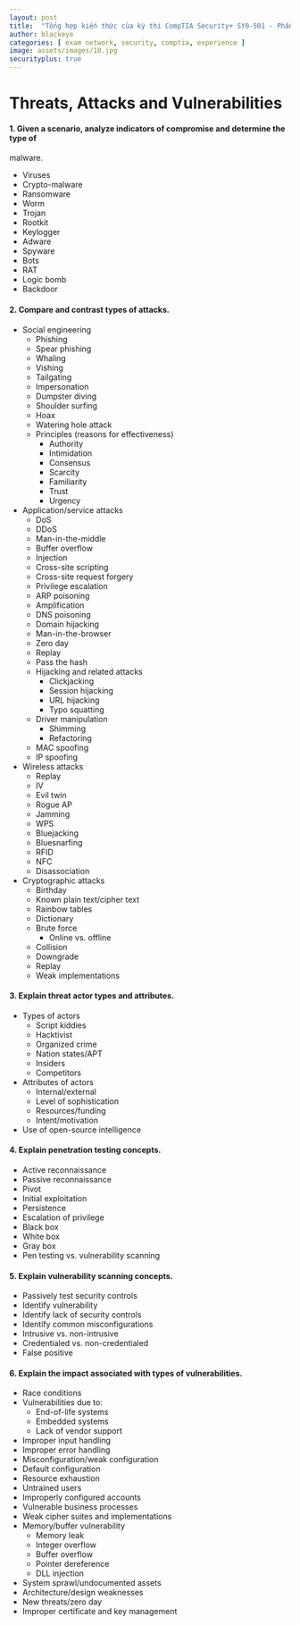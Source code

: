 ```yaml
---
layout: post
title:  "Tổng hợp kiến thức của kỳ thi CompTIA Security+ SY0-501 - Phần 01"
author: blackeye
categories: [ exam network, security, comptia, experience ]
image: assets/images/10.jpg
securityplus: true
---
```

# Threats, Attacks and Vulnerabilities
#### 1. Given a scenario, analyze indicators of compromise and determine the type of
malware.
* Viruses
* Crypto-malware
* Ransomware
* Worm
* Trojan
* Rootkit
* Keylogger
* Adware
* Spyware
* Bots
* RAT
* Logic bomb
* Backdoor

#### 2. Compare and contrast types of attacks.
* Social engineering
    * Phishing
    * Spear phishing
    * Whaling
    * Vishing
    * Tailgating
    * Impersonation
    * Dumpster diving
    * Shoulder surfing
    * Hoax
    * Watering hole attack
    * Principles (reasons for effectiveness)
        * Authority
        * Intimidation
        * Consensus
        * Scarcity
        * Familiarity
        * Trust
        * Urgency
* Application/service attacks
    * DoS
    * DDoS
    * Man-in-the-middle
    * Buffer overflow
    * Injection
    * Cross-site scripting
    * Cross-site request forgery
    * Privilege escalation
    * ARP poisoning
    * Amplification
    * DNS poisoning
    * Domain hijacking
    * Man-in-the-browser
    * Zero day
    * Replay
    * Pass the hash
    * Hijacking and related attacks
        * Clickjacking
        * Session hijacking
        * URL hijacking
        * Typo squatting
    * Driver manipulation
        * Shimming
        * Refactoring
    * MAC spoofing
    * IP spoofing
* Wireless attacks
    * Replay
    * IV
    * Evil twin
    * Rogue AP
    * Jamming
    * WPS
    * Bluejacking
    * Bluesnarfing
    * RFID
    * NFC
    * Disassociation
* Cryptographic attacks
    * Birthday
    * Known plain text/cipher text
    * Rainbow tables
    * Dictionary
    * Brute force
        * Online vs. offline
    * Collision
    * Downgrade
    * Replay
    * Weak implementations
#### 3. Explain threat actor types and attributes.
* Types of actors
    * Script kiddies
    * Hacktivist
    * Organized crime
    * Nation states/APT
    * Insiders
    * Competitors
* Attributes of actors
    * Internal/external
    * Level of sophistication
    * Resources/funding
    * Intent/motivation
* Use of open-source intelligence

#### 4. Explain penetration testing concepts.
* Active reconnaissance
* Passive reconnaissance
* Pivot
* Initial exploitation
* Persistence
* Escalation of privilege
* Black box
* White box
* Gray box
* Pen testing vs. vulnerability scanning

#### 5. Explain vulnerability scanning concepts.
* Passively test security controls
* Identify vulnerability
* Identify lack of security controls
* Identify common misconfigurations
* Intrusive vs. non-intrusive
* Credentialed vs. non-credentialed
* False positive

#### 6. Explain the impact associated with types of vulnerabilities.
* Race conditions
* Vulnerabilities due to:
    * End-of-life systems
    * Embedded systems
    * Lack of vendor support
* Improper input handling
* Improper error handling
* Misconfiguration/weak configuration
* Default configuration
* Resource exhaustion
* Untrained users
* Improperly configured accounts
* Vulnerable business processes
* Weak cipher suites and implementations
* Memory/buffer vulnerability
    * Memory leak
    * Integer overflow
    * Buffer overflow
    * Pointer dereference
    * DLL injection
* System sprawl/undocumented assets
* Architecture/design weaknesses
* New threats/zero day
* Improper certificate and key management